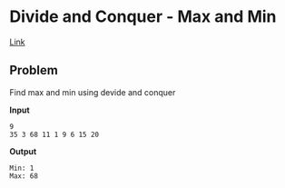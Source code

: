 # Divide and Conquer - Max and Min <!-- omit in toc -->

[Link](https://www.geeksforgeeks.org/divide-and-conquer-algorithm-introduction/)

## Problem
Find max and min using devide and conquer

**Input**  


```
9
35 3 68 11 1 9 6 15 20 
```

**Output**  


```
Min: 1
Max: 68
```
